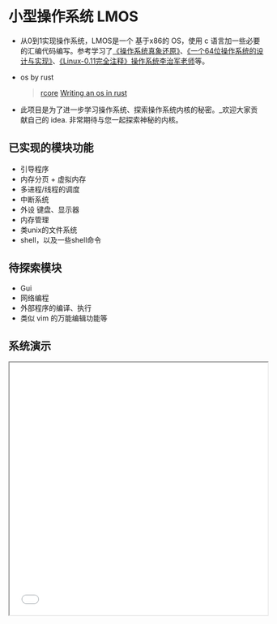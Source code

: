 # 小型操作系统 LMOS
  - 从0到1实现操作系统，LMOS是一个 基于x86的 OS，使用  c 语言加一些必要的汇编代码编写。参考学习了[《操作系统真象还原》](https://yifengyou.gitbooks.io/os-elephant/content/)、[《一个64位操作系统的设计与实现》](https://yifengyou.gitbooks.io/the-design-and-implementation-of-a-64-bit-os/content/)、[《Linux-0.11完全注释》](https://gitee.com/shen-lifeng/linux-0.11-note)[操作系统李治军老师](https://www.bilibili.com/video/BV1iW411Y73K/?spm_id_from=333.1007.top_right_bar_window_custom_collection.content.click&vd_source=01f96b5bbe5991879bf62bc9b27d0303)等。
  
- os by rust
  > [rcore](https://rcore-os.cn/rCore-Tutorial-Book-v3/index.html)
  > [Writing an os in rust](https://os.phil-opp.com/)
  
-  此项目是为了进一步学习操作系统、探索操作系统内核的秘密。_欢迎大家贡献自己的 idea. 非常期待与您一起探索神秘的内核。
  
## 已实现的模块功能
- 引导程序
- 内存分页 + 虚拟内存
- 多进程/线程的调度
- 中断系统
- 外设 键盘、显示器
- 内存管理
- 类unix的文件系统
- shell，以及一些shell命令

## 待探索模块
- Gui
- 网络编程
- 外部程序的编译、执行
- 类似 vim 的万能编辑功能等

## 系统演示
<iframe height=498 width=510 src="show.pm4">
![截屏](example.png)
## How to build

[**环境配置**](https://zhuanlan.zhihu.com/p/477175642)

下载：` git clone https://github.com/lmve/LMOS.git `

编译：` make all `

运行：` bin/bochs -f bouchsrc.disk `

